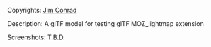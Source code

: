Copyrights: [Jim Conrad](https://github.com/j-conrad)

Description: A glTF model for testing glTF MOZ_lightmap extension

Screenshots: T.B.D.
